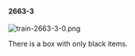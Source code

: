#### 2663-3
![train-2663-3-0.png](https://github.com/lil-lab/nlvr/raw/master/nlvr/train/images/48/train-2663-3-0.png "train-2663-3-0.png")

There is a box with only black items.
